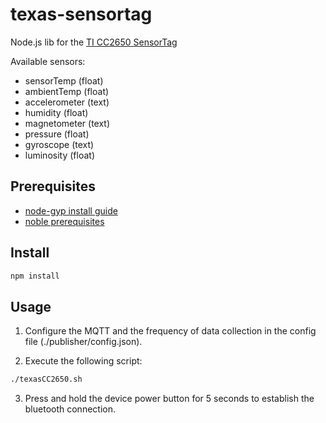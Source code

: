 # texas-sensortag

Node.js lib for the [TI CC2650 SensorTag](http://www.ti.com/tool/cc2650stk)

Available sensors:
  - sensorTemp (float)
  - ambientTemp (float)
  - accelerometer (text)
  - humidity (float)
  - magnetometer (text)
  - pressure (float)
  - gyroscope (text)
  - luminosity (float)

## Prerequisites

 * [node-gyp install guide](https://github.com/nodejs/node-gyp#installation)
 * [noble prerequisites](https://github.com/sandeepmistry/noble#prerequisites)

## Install

```sh
npm install
```

## Usage

1. Configure the MQTT and the frequency of data collection in the config file (./publisher/config.json).

2. Execute the following script:
```sh
./texasCC2650.sh
```

3. Press and hold the device power button for 5 seconds to establish the bluetooth connection.
